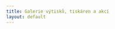 ```yaml
---
title: Galerie výtisků, tiskáren a akcí
layout: default
---
```


<h3 id="picasaTitle"> </h3>
<p id="picasaSubtitle"> </p>
<div id="picasaPhotos"> </div>
<script type="text/javascript">loadPicasaAlbum("109925005030539246131","SlavnostniOtevreni");</script>
<script type="text/javascript">loadPicasaAlbum("109925005030539246131","StavbaPrvniTiskarny");</script>
